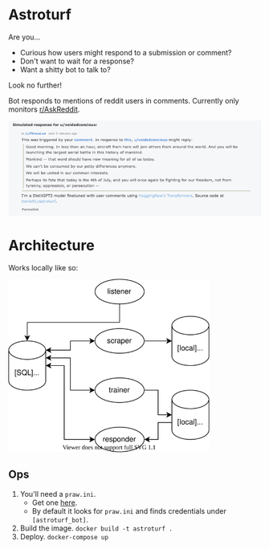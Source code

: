 # Astroturf
Are you...
- Curious how users might respond to a submission or comment?
- Don't want to wait for a response?
- Want a shitty bot to talk to?

Look no further!

Bot responds to mentions of reddit users in comments.
Currently only monitors [r/AskReddit](https://www.reddit.com/r/AskReddit).

<img src="./bot_screenshot.png" width="1000">


# Architecture
Works locally like so:

<img src="./Architecture.svg" width="400">

## Ops
1. You'll need a `praw.ini`. 
   - Get one [here](https://www.reddit.com/prefs/apps). 
   - By default it looks for `praw.ini` and finds credentials under `[astroturf_bot]`.
2. Build the image. `docker build -t astroturf .`
3. Deploy. `docker-compose up`
